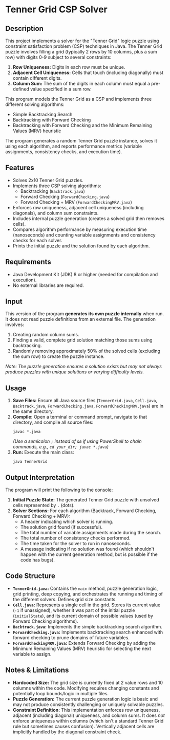 # Tenner Grid CSP Solver

## Description

This project implements a solver for the "Tenner Grid" logic puzzle using constraint satisfaction problem (CSP) techniques in Java. The Tenner Grid puzzle involves filling a grid (typically 2 rows by 10 columns, plus a sum row) with digits 0-9 subject to several constraints:

1.  **Row Uniqueness:** Digits in each row must be unique.
2.  **Adjacent Cell Uniqueness:** Cells that touch (including diagonally) must contain different digits.
3.  **Column Sum:** The sum of the digits in each column must equal a pre-defined value specified in a sum row.

This program models the Tenner Grid as a CSP and implements three different solving algorithms:
* Simple Backtracking Search
* Backtracking with Forward Checking
* Backtracking with Forward Checking and the Minimum Remaining Values (MRV) heuristic

The program generates a random Tenner Grid puzzle instance, solves it using each algorithm, and reports performance metrics (variable assignments, consistency checks, and execution time).

## Features

* Solves 2x10 Tenner Grid puzzles.
* Implements three CSP solving algorithms:
    * Backtracking (`Backtrack.java`)
    * Forward Checking (`ForwardChecking.java`)
    * Forward Checking + MRV (`ForwardCheckingMRV.java`)
* Enforces row uniqueness, adjacent cell uniqueness (including diagonals), and column sum constraints.
* Includes internal puzzle generation (creates a solved grid then removes cells).
* Compares algorithm performance by measuring execution time (nanoseconds) and counting variable assignments and consistency checks for each solver.
* Prints the initial puzzle and the solution found by each algorithm.

## Requirements

* Java Development Kit (JDK) 8 or higher (needed for compilation and execution).
* No external libraries are required.

## Input

This version of the program **generates its own puzzle internally** when run. It does not read puzzle definitions from an external file. The generation involves:
1.  Creating random column sums.
2.  Finding a valid, complete grid solution matching those sums using backtracking.
3.  Randomly removing approximately 50% of the solved cells (excluding the sum row) to create the puzzle instance.

*Note: The puzzle generation ensures a solution exists but may not always produce puzzles with unique solutions or varying difficulty levels.*

## Usage

1.  **Save Files:** Ensure all Java source files (`TennerGrid.java`, `Cell.java`, `Backtrack.java`, `ForwardChecking.java`, `ForwardCheckingMRV.java`) are in the same directory.
2.  **Compile:** Open a terminal or command prompt, navigate to that directory, and compile all source files:
    ```
    javac *.java
    ```
    *(Use a semicolon `;` instead of `&&` if using PowerShell to chain commands, e.g., `cd your_dir; javac *.java`)*
3.  **Run:** Execute the main class:
    ```
    java TennerGrid
    ```

## Output Interpretation

The program will print the following to the console:

1.  **Initial Puzzle State:** The generated Tenner Grid puzzle with unsolved cells represented by `.` (dots).
2.  **Solver Sections:** For each algorithm (Backtrack, Forward Checking, Forward Checking + MRV):
    * A header indicating which solver is running.
    * The solution grid found (if successful).
    * The total number of variable assignments made during the search.
    * The total number of consistency checks performed.
    * The time taken for the solver to run in nanoseconds.
    * A message indicating if no solution was found (which shouldn't happen with the current generation method, but is possible if the code has bugs).

## Code Structure

* **`TennerGrid.java`:** Contains the `main` method, puzzle generation logic, grid printing, deep copying, and orchestrates the running and timing of the different solvers. Defines grid size constants.
* **`Cell.java`:** Represents a single cell in the grid. Stores its current value (`-1` if unassigned), whether it was part of the initial puzzle (`initialState`), and its current domain of possible values (used by Forward Checking algorithms).
* **`Backtrack.java`:** Implements the simple backtracking search algorithm.
* **`ForwardChecking.java`:** Implements backtracking search enhanced with forward checking to prune domains of future variables.
* **`ForwardCheckingMRV.java`:** Extends Forward Checking by adding the Minimum Remaining Values (MRV) heuristic for selecting the next variable to assign.

## Notes & Limitations

* **Hardcoded Size:** The grid size is currently fixed at 2 value rows and 10 columns within the code. Modifying requires changing constants and potentially loop bounds/logic in multiple files.
* **Puzzle Generation:** The current puzzle generation logic is basic and may not produce consistently challenging or uniquely solvable puzzles.
* **Constraint Definition:** This implementation enforces row uniqueness, adjacent (including diagonal) uniqueness, and column sums. It does *not* enforce uniqueness within columns (which isn't a standard Tenner Grid rule but sometimes causes confusion). Vertically adjacent cells are implicitly handled by the diagonal constraint check.
